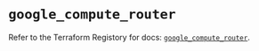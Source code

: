 # `google_compute_router`

Refer to the Terraform Registory for docs: [`google_compute_router`](https://registry.terraform.io/providers/hashicorp/google/5.9.0/docs/resources/compute_router).
